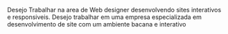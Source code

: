 Desejo Trabalhar na area de Web designer desenvolvendo sites interativos e responsiveis.
Desejo trabalhar em uma empresa especializada em desenvolvimento de site com um ambiente bacana e interativo
